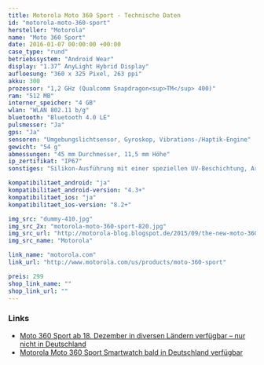 ```yaml
---
title: Motorola Moto 360 Sport - Technische Daten
id: "motorola-moto-360-sport"
hersteller: "Motorola"
name: "Moto 360 Sport"
date: 2016-01-07 00:00:00 +00:00
case_type: "rund"
betriebssystem: "Android Wear"
display: "1.37” AnyLight Hybrid Display"
aufloesung: "360 x 325 Pixel, 263 ppi"
akku: 300
prozessor: "1,2 GHz (Qualcomm Snapdragon<sup>TM</sup> 400)"
ram: "512 MB"
interner_speicher: "4 GB"
wlan: "WLAN 802.11 b/g"
bluetooth: "Bluetooth 4.0 LE"
pulsmesser: "Ja"
gps: "Ja"
sensoren: "Umgebungslichtsensor, Gyroskop, Vibrations-/Haptik-Engine"
gewicht: "54 g"
abmessungen: "45 mm Durchmesser, 11,5 mm Höhe"
ip_zertifikat: "IP67"
sonstiges: "Silikon-Ausführung mit einer speziellen UV-Beschichtung, Armband nicht wechselbar, Display mit Corning<sup>®</sup> Gorilla<sup>®</sup> Glass 3"

kompatibilitaet_android: "ja"
kompatibilitaet_android-version: "4.3+"
kompatibilitaet_ios: "ja"
kompatibilitaet_ios-version: "8.2+"

img_src: "dummy-410.jpg"
img_src_2x: "motorola-moto-360-sport-820.jpg"
img_src_url: "http://motorola-blog.blogspot.de/2015/09/the-new-moto-360-collection-giving-you.html"
img_src_name: "Motorola"

link_name: "motorola.com"
link_url: "http://www.motorola.com/us/products/moto-360-sport"

preis: 299
shop_link_name: ""
shop_link_url: ""
---
```


### Links
* [Moto 360 Sport ab 18. Dezember in diversen Ländern verfügbar – nur nicht in Deutschland](http://stadt-bremerhaven.de/moto-360-sport-ab-18-dezember-in-diversen-laendern-verfuegbar-nur-nicht-in-deutschland/)
* [Motorola Moto 360 Sport Smartwatch bald in Deutschland verfügbar](http://www.mobilegeeks.de/artikel/motorola-moto-360-sport-smartwatch/)
